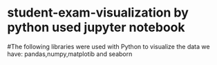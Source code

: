 # student-exam-visualization by python used jupyter notebook
#The following libraries were used with Python to visualize the data we have: pandas,numpy,matplotib and seaborn
